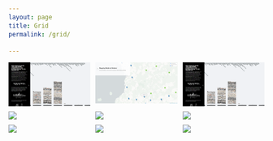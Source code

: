 ```yaml
---
layout: page
title: Grid
permalink: /grid/

---
```



<style>
.image-grid {
  display: grid;
  grid-template-columns: repeat(3, 1fr);
  grid-gap: 10px;
}

.image-grid img {
  width: 100%;
  height: auto;
}
</style>
  
<div class="image-grid">
  <img src="/imgs/Screenshot 2023-04-29 121824.png">
  <img src="/imgs/Screenshot_20221219_100138.png">
  <img src="/imgs/Screenshot 2023-04-29 121824.png"">
  <img src="image4.jpg">
  <img src="image5.jpg">
  <img src="image6.jpg">
  <img src="image7.jpg">
  <img src="image8.jpg">
  <img src="image9.jpg">
</div>
